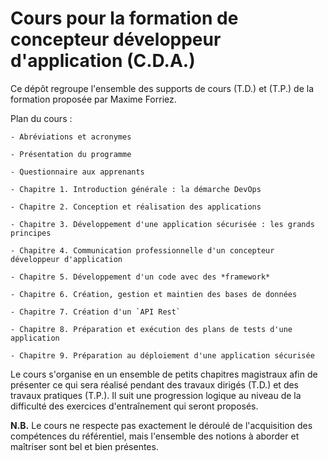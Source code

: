 # Cours pour la formation de concepteur développeur d'application (C.D.A.)

Ce dépôt regroupe l'ensemble des supports de cours (T.D.) et (T.P.) de la formation proposée par Maxime Forriez.

Plan du cours :

	- Abréviations et acronymes

	- Présentation du programme

	- Questionnaire aux apprenants

	- Chapitre 1. Introduction générale : la démarche DevOps

	- Chapitre 2. Conception et réalisation des applications

	- Chapitre 3. Développement d'une application sécurisée : les grands principes

	- Chapitre 4. Communication professionnelle d'un concepteur développeur d'application

	- Chapitre 5. Développement d'un code avec des *framework*

	- Chapitre 6. Création, gestion et maintien des bases de données

	- Chapitre 7. Création d'un `API Rest`

	- Chapitre 8. Préparation et exécution des plans de tests d'une application

	- Chapitre 9. Préparation au déploiement d'une application sécurisée

Le cours s'organise en un ensemble de petits chapitres magistraux afin de présenter ce qui sera réalisé pendant des travaux dirigés (T.D.) et des travaux pratiques (T.P.). Il suit une progression logique au niveau de la difficulté des exercices d'entraînement qui seront proposés.

**N.B.** Le cours ne respecte pas exactement le déroulé de l'acquisition des compétences du référentiel, mais l'ensemble des notions à aborder et maîtriser sont bel et bien présentes.
